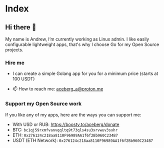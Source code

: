 # Index
## Hi there 👋

My name is Andrew, I’m currently working as Linux admin. I like easily configurable lightweight apps, that's why I choose Go for my Open Source projects. 

### Hire me

- I can create a simple Golang app for you for a minimum price (starts at 100 USDT)

- 📫 How to reach me: aceberg_a@proton.me

### Support my Open Source work

If you like any of my apps, here are the ways you can support me:

- With USD or RUB: https://boosty.to/aceberg/donate
- BTC: `bc1qj59rxmfvanvqqltq9t73qls4su3xrvwuv3sxhr`    
- ETH: `0x276124c218aa8110F96989AA1f6f2Bb960C234B7`     
- USDT (ETH Network): `0x276124c218aa8110F96989AA1f6f2Bb960C234B7`